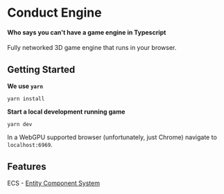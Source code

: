 # Conduct Engine

#### Who says you can't have a game engine in Typescript

Fully networked 3D game engine that runs in your browser.

## Getting Started

**We use `yarn`**
```shell
yarn install
```

**Start a local development running game**
```shell
yarn dev
```

In a WebGPU supported browser (unfortunately, just Chrome) navigate to `localhost:6969`.

## Features

ECS - [Entity Component System](src/conduct-ecs/README.md)
